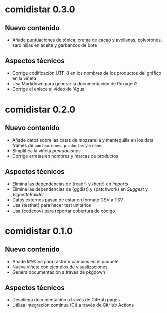 # comidistar 0.3.0

## Nuevo contenido

* Añade puntuaciones de tónica, crema de cacao y avellanas, polvorones, sardinillas en aceite y garbanzos de bote

## Aspectos técnicos

* Corrige codificación UTF-8 en los nombres de los productos del gráfico en la viñeta
* Usa Markdown para generar la documentación de Roxygen2
* Corrige el enlace al video de 'Agua'

# comidistar 0.2.0

## Nuevo contenido

* Añade datos sobre las catas de mozzarella y mantequilla en los data frames de `puntuaciones`, `productos` y `videos`
* Simplifica la viñeta *puntuaciones*
* Corrige erratas en nombres y marcas de productos

## Aspectos técnicos

* Elimina las dependencias de {readr} y {here} en *Imports*
* Elimina las dependencias de {ggdist} y {patchwork} en *Suggest* y *VignetteBuilder*
* Datos externos pasan de estar en formato CSV a TSV
* Usa {testhat} para hacer test unitarios
* Usa {codecov} para reportar cobertura de código 

# comidistar 0.1.0


## Nuevo contenido

* Añade `NEWS.md` para rastrear cambios en el paquete
* Nueva viñeta con ejemplos de visualizaciones
* Genera documentación a través de pkgdown

## Aspectos técnicos

* Despliega documentación a través de GitHub pages
* Utiliza integración continua (CI) a través de GitHub Actions

